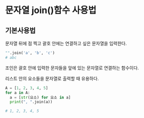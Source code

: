 # 문자열 join()함수 사용법

## 기본사용법

문자열 뒤에 점 찍고 괄호 안에는 연결하고 싶은 문자열을 입력한다.

```python
"".join('a', 'b', 'c')
# abc
```

조인은 괄호 안에 입력한 문자들을 앞에 있는 문자열로 연결하는 함수이다.

리스트 안의 요소들을 문자열로 출력할 때 유용하다.

```python
A = [1, 2, 3, 4, 5]
for a in A:
  a = [str(요소) for 요소 in a]
  print(", ".join(a))

# 1, 2, 3, 4, 5
```
